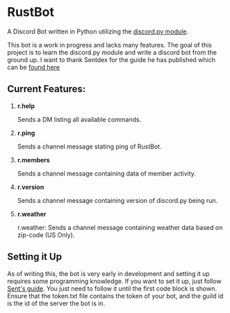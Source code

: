 # RustBot
A Discord Bot written in Python utilizing the [discord.py module](https://discordpy.readthedocs.io/en/latest/).

This bot is a work in progress and lacks many features. The goal of this project is to learn the discord.py module and
write a discord bot from the ground up. I want to thank Sentdex for the guide he has published which can be [found here](https://pythonprogramming.net/discordpy-basic-bot-tutorial-introduction/)

## Current Features:

1. **r.help**

   Sends a DM listing all available commands.
   
2. **r.ping**

   Sends a channel message stating ping of RustBot.

3. **r.members**

   Sends a channel message containing data of member activity.

4. **r.version**

   Sends a channel message containing version of discord.py being run.
   
5. **r.weather**

   r.weather: Sends a channel message containing weather data based on zip-code (US Only).

## Setting it Up

As of writing this, the bot is very early in development and setting it up requires some programming knowledge. If you want to set it up, just follow [Sent's guide](https://pythonprogramming.net/discordpy-basic-bot-tutorial-introduction/). You just need to follow it until the first code block is shown. Ensure that the token.txt file contains the token of your bot, and the guild id
is the id of the server the bot is in.
